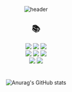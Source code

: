 <div align="center">

![header](https://capsule-render.vercel.app/api?type=waving&color=timeGradient&height=180&section=header&text=ZIHO%&fontAlignY=45&desc=한지호&descSize=25&descAlignY=75&fontSize=60&animation=twinkling)
</div>

<div align="center">
 
## 📚
<img src="https://img.shields.io/badge/Python-3776AB?style=for-the-badge&logo=Python&logoColor=white">
<img src="https://img.shields.io/badge/django-092E20?style=for-the-badge&logo=django&logoColor=white">
<img src="https://img.shields.io/badge/PyTorch-EE4C2C?style=for-the-badge&logo=pytorch&logoColor=white">
<br>
<img src="https://img.shields.io/badge/flutter-02569B?style=for-the-badge&logo=flutter&logoColor=white">
<img src="https://img.shields.io/badge/dart-0175C2?style=for-the-badge&logo=dart&logoColor=white">
<img src="https://img.shields.io/badge/firebase-FFCA28?style=for-the-badge&logo=firebase&logoColor=white">
<br>
<img src="https://img.shields.io/badge/mysql-4479A1?style=for-the-badge&logo=mysql&logoColor=white">
<img src="https://img.shields.io/badge/mariaDB-003545?style=for-the-badge&logo=mariaDB&logoColor=white">
<br>

</div>

#

<div align="center">

![Anurag's GitHub stats](https://github-readme-stats.vercel.app/api?username=ziho9593&show_icons=true&theme=dracula)

</div>



